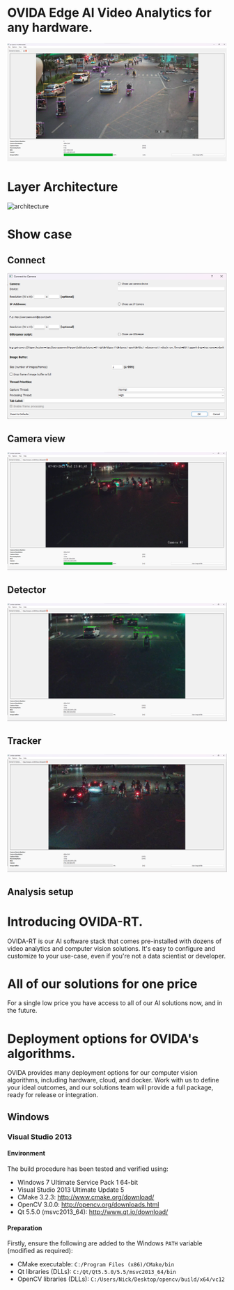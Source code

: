 # OVIDA Edge AI Video Analytics for any hardware.

![ovida](doc/ovida.png)

# Layer Architecture
![architecture]((doc/RT-LAYER.png))

# Show case
## Connect 
![ovida](doc/conect-camara.png)

## Camera view
![ovida](doc/cameraview.png)

## Detector
![ovida](doc/detector.png)

## Tracker
![ovida](doc/tracker.png)

## Analysis setup

# Introducing  OVIDA-RT.
OVIDA-RT is our AI software stack that comes pre-installed with dozens of video analytics and computer vision solutions. It's easy to configure and customize to your use-case, even if you're not a data scientist or developer.

# All of our solutions for one price
For a single low price you have access to all of our AI solutions now, and in the future.

# Deployment options for OVIDA's algorithms.
OVIDA provides many deployment options for our computer vision algorithms, including hardware, cloud, and docker. Work with us to define your ideal outcomes, and our solutions team will provide a full package, ready for release or integration.

## Windows
### Visual Studio 2013
#### Environment
The build procedure has been tested and verified using:  
- Windows 7 Ultimate Service Pack 1 64-bit
- Visual Studio 2013 Ultimate Update 5  
- CMake 3.2.3: http://www.cmake.org/download/  
- OpenCV 3.0.0: http://opencv.org/downloads.html  
- Qt 5.5.0 (msvc2013_64): http://www.qt.io/download/

#### Preparation
Firstly, ensure the following are added to the Windows ```PATH``` variable (modified as required):  
- CMake executable: ```C:/Program Files (x86)/CMake/bin```  
- Qt libraries (DLLs): ```C:/Qt/Qt5.5.0/5.5/msvc2013_64/bin```  
- OpenCV libraries (DLLs): ```C:/Users/Nick/Desktop/opencv/build/x64/vc12```
